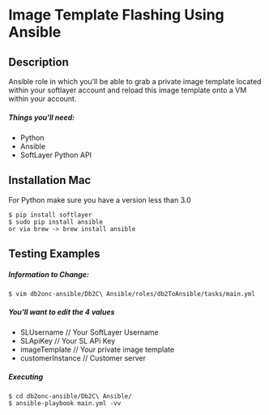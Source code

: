 # Image Template Flashing Using Ansible

## Description
Ansible role in which you'll be able to grab a private image template located within your softlayer account and reload this image template onto a VM within your account. 

##### Things you'll need:

- Python
- Ansible
- SoftLayer Python API

## Installation Mac
For Python make sure you have a version less than 3.0
```
$ pip install softlayer
$ sudo pip install ansible
or via brew -> brew install ansible
```
## Testing Examples
##### Information to Change:
```
$ vim db2onc-ansible/Db2C\ Ansible/roles/db2ToAnsible/tasks/main.yml
```
##### You'll want to edit the 4 values
- SLUsername // Your SoftLayer Username
- SLApiKey // Your SL APi Key
- imageTemplate // Your private image template
- customerInstance // Customer server 

##### Executing
```
$ cd db2onc-ansible/Db2C\ Ansible/
$ ansible-playbook main.yml -vv
```
